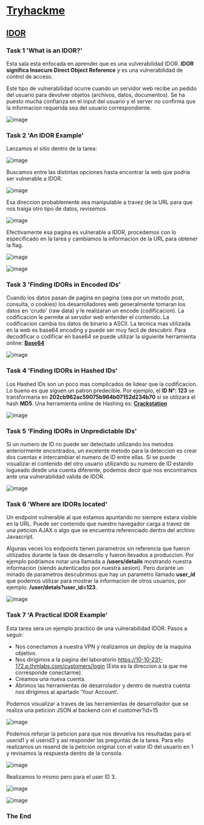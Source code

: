 # [Tryhackme](https://tryhackme.com/)

## [IDOR](https://tryhackme.com/room/idor)

### Task 1 'What is an IDOR?'

Esta sala esta enfocada en aprender que es una vulverabilidad IDOR.
**IDOR significa Insecure Direct Object Reference** y es una vulnerabilidad de control de acceso.

Este tipo de vulnerabilidad ocurre cuando un servidor web recibe un pedido del usuario para devolver objetos (archivos, datos, documentos).
Se ha puesto mucha confianza en el input del usuario y el server no confirma que la informacion requerida sea del usuario correspondiente.

![image](https://user-images.githubusercontent.com/92405961/218192986-9177f6e8-3c61-45a0-b29e-c4c2e6c5b7ee.png)


### Task 2 'An IDOR Example'
 
Lanzamos el sitio dentro de la tarea:
 
![image](https://user-images.githubusercontent.com/92405961/218193270-558b387a-0bc3-4452-8e9b-c2dac08e5b4b.png)

Buscamos entre las distintas opciones hasta encontrar la web que podria ser vulnerable a IDOR.

![image](https://user-images.githubusercontent.com/92405961/218193492-50adaf99-0f71-43b7-bedb-335d9f59d37d.png)

Esa direccion probablemente sea manipulable a travez de la URL para que nos traiga otro tipo de datos, revisemos.

![image](https://user-images.githubusercontent.com/92405961/218193637-fff219be-8a57-4bd8-afa5-fbc2c3958a2f.png)

Efectivamente esa pagina es vulnerable a IDOR, procedemos con lo especificado en la tarea y cambiamos la informacion de la URL para obtener la flag.

![image](https://user-images.githubusercontent.com/92405961/218193938-d0b22411-bfb1-4a19-9444-596cfc5940f1.png)

![image](https://user-images.githubusercontent.com/92405961/218194004-343bbfae-ba3e-479d-aff0-b62fb106d98f.png)


### Task 3 'Finding IDORs in Encoded IDs'

Cuando los datos pasan de pagina en pagina (sea por un metodo post, consulta, o cookies) los desarrolladores web generalmente tomaran los datos en 'crudo' (raw data)
y le realizaran un encode (codificacion). La codificacion le permite al servidor web entender el contenido.
La codificacion cambia los datos de binario a ASCII.
La tecnica mas utilizada en la web es base64 encoding y puede ser muy facil de descubrir.
Para decodificar o codificar en base64 se puede utilizar la siguiente herramienta online:
**[Base64](https://www.base64encode.org/)**

![image](https://user-images.githubusercontent.com/92405961/218274930-a199bce8-bf30-4a36-a841-0b18f8b91148.png)


### Task 4 'Finding IDORs in Hashed IDs'

Los Hashed IDs son un poco mas complicados de lidear que la codificacion. Lo bueno es que siguen un patron predecible.
Por ejemplo, el **ID N°: 123** se transformaria en **202cb962ac59075b964b07152d234b70** si se utilizara el hash **MD5**.
Una herramienta online de Hashing es:
**[Crackstation](https://crackstation.net/)**

![image](https://user-images.githubusercontent.com/92405961/218275045-fe0d5360-3c64-4cc9-bce4-d9f34aeb5416.png)

### Task 5 'Finding IDORs in Unpredictable IDs'

Si un numero de ID no puede ser detectado utilizando los metodos anteriormente encontrados, un excelente metodo para la deteccion es crear dos cuentas e intercambiar
el numero de ID entre ellas. Si se puede visualizar el contenido del otro usuario utilizando su numero de ID estando logueado desde una cuenta diferente, podemos
decir que nos encontramos ante una vulnerabilidad valida de IDOR.

![image](https://user-images.githubusercontent.com/92405961/218275139-1fdceaa2-c508-4061-ae8d-6962d011d7b9.png)

### Task 6 'Where are IDORs located'

Un endpoint vulnerable al que estamos apuntando no siempre estara visible en la URL. Puede ser contenido que nuestro navegador carga a travez de una peticion
AJAX o algo que se encuentra referenciado dentro del archivo Javascript.

Algunas veces los endpoints tienen parametros sin referencia que fueron utilizados durante la fase de desarrollo y fueron llevados a produccion. 
Por ejemplo podriamos notar una llamada a **/users/details** mostrando nuestra informacion (siendo autenticados por nuestra sesion). Pero durante un minado de parametros
descubrimos que hay un parametro llamado **user_id** que podemos utilizar para mostrar la informacion de otros usuarios, por ejemplo: **/user/detals?user_id=123**.

![image](https://user-images.githubusercontent.com/92405961/218275675-c07731a1-18ae-4e49-a2cb-35dc793bc6b9.png)

### Task 7 'A Practical IDOR Example'

Esta tarea sera un ejemplo practico de una vulnerabilidad IDOR.
Pasos a seguir:

- Nos conectamos a nuestra VPN y realizamos un deploy de la maquina objetivo.
- Nos dirigimos a la pagina del laboratorio https://10-10-231-172.p.thmlabs.com/customers/login (Esta es la direccion a la que me corresponde conectarme).
- Creamos una nueva cuenta.
- Abrimos las herramientas de desarrolador y dentro de nuestra cuenta nos dirigimos al apartado 'Your Account'.

Podemos visualizar a traves de las herramientas de desarrollador que se realiza una peticion JSON al backend con el customer?id=15

![image](https://user-images.githubusercontent.com/92405961/218276684-6e0ab9c2-43c5-4c49-8225-93f2bbd629eb.png)

Podemos reforjar la peticion para que nos devuelva los resultadas para el userid1 y el userid3 y asi responder las preguntas de la tarea.
Para ello realizamos un resend de la peticion original con el valor ID del usuario en 1 y revisamos la respuesta dentro de la consola.

![image](https://user-images.githubusercontent.com/92405961/218276905-fdd4f08e-bdcb-4ca0-a297-2b85f7e57a03.png)

Realizamos lo mismo pero para el user ID 3.

![image](https://user-images.githubusercontent.com/92405961/218276975-928d124d-5053-43ed-ad06-d764e65b26f9.png)

![image](https://user-images.githubusercontent.com/92405961/218277016-25e81f43-fe95-47bc-a5d9-ae0c90b9713e.png)


### The End






